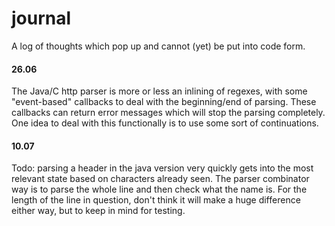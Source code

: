 journal
=======

A log of thoughts which pop up and cannot (yet) be put into code form.

#### 26.06

The Java/C http parser is more or less an inlining of regexes,
with some "event-based" callbacks to deal with the beginning/end
of parsing. These callbacks can return error messages which will
stop the parsing completely.
One idea to deal with this functionally is to use some sort of
continuations.

#### 10.07

Todo: parsing a header in the java version very quickly gets into the
most relevant state based on characters already seen. The parser combinator
way is to parse the whole line and then check what the name is. For the length
of the line in question, don't think it will make a huge difference either way,
but to keep in mind for testing.